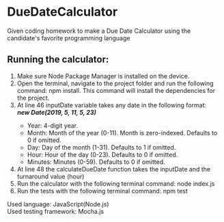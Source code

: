 <h1> DueDateCalculator</h1>
Given coding homework to make a Due Date Calculator using the candidate's favorite programming language

<h2>Running the calculator:</h2>
<ol>
<li>Make sure Node Package Manager is installed on the device. <a href="https://nodejs.org/en/"></a></li>
<li>Open the terminal, navigate to the project folder and run the following command: npm install. This command will install the dependencies for the project.</li>
<li>At line 46 inputDate variable takes any date in the following format:</li>
<i><b>new Date(2019, 5, 11, 5, 23)</b></i>
<ul>
  <li>Year: 4-digit year.</li>
  <li>Month: Month of the year (0-11). Month is zero-indexed. Defaults to 0 if omitted.</li>
  <li>Day: Day of the month (1-31). Defaults to 1 if omitted.</li>
  <li>Hour: Hour of the day (0-23). Defaults to 0 if omitted.</li>
  <li>Minutes: Minutes (0-59). Defaults to 0 if omitted.</li>
</ul>
<li>At line 48 the calculateDueDate function takes the inputDate and the turnaround value (hour)</li>
<li>Run the calculator with the following terminal command: node index.js</li>
<li>Run the tests with the following terminal command: npm test</li>
</ol>

Used language: JavaScript(Node.js)
<br>
Used testing framework: Mocha.js


